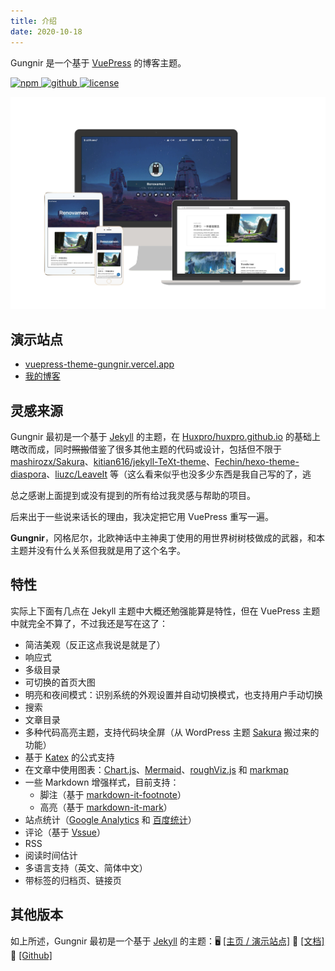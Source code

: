 ```yaml
---
title: 介绍
date: 2020-10-18
---
```


Gungnir 是一个基于 [VuePress](https://vuepress.vuejs.org/) 的博客主题。

<p>
  <a href="https://www.npmjs.com/package/vuepress-theme-gungnir" target="_blank">
    <img src="https://img.shields.io/npm/v/vuepress-theme-gungnir.svg?style=flat-square&logo=npm" style="display: inline; margin: 0" alt="npm">
  </a>
  <a href="https://github.com/Renovamen/vuepress-theme-gungnir" target="_blank">
    <img src="https://img.shields.io/badge/GitHub-Gungnir-26A2FF?style=flat-square&logo=github" style="display: inline; margin: 0" alt="github">
  </a>
  <a href="https://github.com/Renovamen/renovamen.github.io/blob/master/LICENSE" target="_blank">
    <img src="https://img.shields.io/badge/License-Apache--2.0-green?style=flat-square" style="display: inline; margin: 0" alt="license">
  </a>
</p>

![theme-gungnir](/img/docs/gungnir.jpg)

## 演示站点

- [vuepress-theme-gungnir.vercel.app](https://vuepress-theme-gungnir.vercel.app)
- [我的博客](https://zxh.io)

## 灵感来源

Gungnir 最初是一个基于 [Jekyll](https://jekyllrb.com/) 的主题，在 [Huxpro/huxpro.github.io](https://github.com/Huxpro/huxpro.github.io) 的基础上瞎改而成，同时~~照搬~~借鉴了很多其他主题的代码或设计，包括但不限于 [mashirozx/Sakura](https://github.com/mashirozx/Sakura/)、[kitian616/jekyll-TeXt-theme](https://github.com/kitian616/jekyll-TeXt-theme)、[Fechin/hexo-theme-diaspora](https://github.com/Fechin/hexo-theme-diaspora)、[liuzc/LeaveIt](https://github.com/liuzc/LeaveIt) 等（这么看来似乎也没多少东西是我自己写的了，逃

总之感谢上面提到或没有提到的所有给过我灵感与帮助的项目。

后来出于一些说来话长的理由，我决定把它用 VuePress 重写一遍。

**Gungnir**，冈格尼尔，北欧神话中主神奥丁使用的用世界树树枝做成的武器，和本主题并没有什么关系但我就是用了这个名字。

## 特性

实际上下面有几点在 Jekyll 主题中大概还勉强能算是特性，但在 VuePress 主题中就完全不算了，不过我还是写在这了：

- 简洁美观（反正这点我说是就是了）
- 响应式
- 多级目录
- 可切换的首页大图
- 明亮和夜间模式：识别系统的外观设置并自动切换模式，也支持用户手动切换
- 搜索
- 文章目录
- 多种代码高亮主题，支持代码块全屏（从 WordPress 主题 [Sakura](https://github.com/mashirozx/Sakura) 搬过来的功能）
- 基于 [Katex](https://github.com/KaTeX/KaTeX) 的公式支持
- 在文章中使用图表：[Chart.js](https://www.chartjs.org)、[Mermaid](https://mermaid-js.github.io)、[roughViz.js](https://github.com/jwilber/roughViz) 和 [markmap](https://github.com/gera2ld/markmap)
- 一些 Markdown 增强样式，目前支持：
  - 脚注（基于 [markdown-it-footnote](https://github.com/markdown-it/markdown-it-footnote)）
  - 高亮（基于 [markdown-it-mark](https://github.com/markdown-it/markdown-it-mark)）
- 站点统计（[Google Analytics](https://analytics.google.com/) 和 [百度统计](https://tongji.baidu.com/)）
- 评论（基于 [Vssue](https://github.com/meteorlxy/vssue)）
- RSS
- 阅读时间估计
- 多语言支持（英文、简体中文）
- 带标签的归档页、链接页

## 其他版本

如上所述，Gungnir 最初是一个基于 [Jekyll](https://jekyllrb.com/) 的主题：🖥️ [[主页 / 演示站点]](https://jekyll-theme-gungnir.vercel.app) 📖 [[文档]](https://jekyll-theme-gungnir.vercel.app/theme/) 🧐 [[Github]](https://github.com/Renovamen/jekyll-theme-gungnir)
